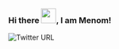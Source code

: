 ### Hi there <img src="https://raw.githubusercontent.com/MartinHeinz/MartinHeinz/master/wave.gif" width="30px">, I am Menom!

![Twitter URL](https://twitter.com/menom_79)

<!--
**menom79/menom79** is a ✨ _special_ ✨ repository because its `README.md` (this file) appears on your GitHub profile.

Here are some ideas to get you started:

- 🔭 I’m currently working on ...
- 🌱 I’m currently learning ...
- 👯 I’m looking to collaborate on ...
- 🤔 I’m looking for help with ...
- 💬 Ask me about ...
- 📫 How to reach me: ...
- 😄 Pronouns: ...
- ⚡ Fun fact: ...
-->
